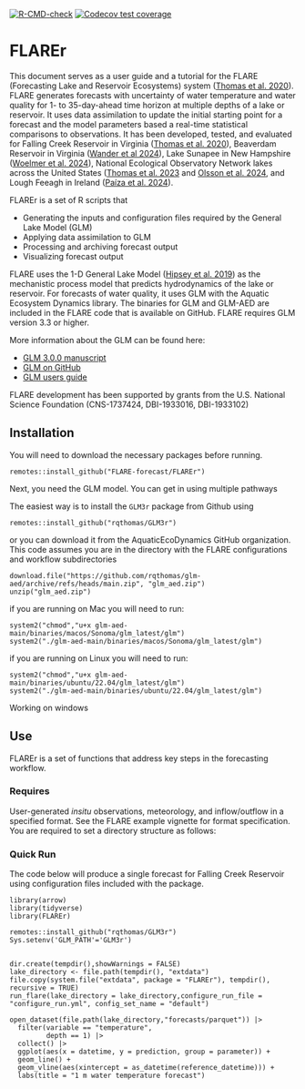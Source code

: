 <!-- badges: start -->
[![R-CMD-check](https://github.com/FLARE-forecast/FLAREr/actions/workflows/R-CMD-check.yaml/badge.svg)](https://github.com/FLARE-forecast/FLAREr/actions/workflows/R-CMD-check.yaml)
[![Codecov test coverage](https://codecov.io/gh/FLARE-forecast/FLAREr/branch/single-parameter/graph/badge.svg)](https://codecov.io/gh/FLARE-forecast/FLAREr?branch=single-parameter)
<!-- badges: end -->

# FLAREr

This document serves as a user guide and a tutorial for the FLARE (Forecasting Lake and Reservoir Ecosystems) system ([Thomas et al. 2020](https://agupubs.onlinelibrary.wiley.com/doi/abs/10.1029/2019WR026138)). FLARE generates forecasts with uncertainty of water temperature and water quality for 1- to 35-day-ahead time horizon at multiple depths of a lake or reservoir. It uses data assimilation to update the initial starting point for a forecast and the model parameters based a real-time statistical comparisons to observations.  It has been developed, tested, and evaluated for Falling Creek Reservoir in Virginia ([Thomas et al. 2020](https://agupubs.onlinelibrary.wiley.com/doi/abs/10.1029/2019WR026138)), Beaverdam Reservoir in Virginia ([Wander et al 2024](https://doi.org/10.1002/ecs2.4752)), Lake Sunapee in New Hampshire ([Woelmer et al. 2024](https://doi.org/10.1016/j.ecoinf.2024.102825)), National Ecological Observatory Network lakes across the United States ([Thomas et al. 2023](https://doi.org/10.1002/fee.2623) and [Olsson et al. 2024](https://doi.org/10.22541/essoar.171458144.44104603/v1), and Lough Feeagh in Ireland ([Paíza et al. 2024](http://dx.doi.org/10.2139/ssrn.4888712)).

FLAREr is a set of R scripts that

* Generating the inputs and configuration files required by the General Lake Model (GLM)
* Applying data assimilation to GLM
* Processing and archiving forecast output
* Visualizing forecast output

FLARE uses the 1-D General Lake Model ([Hipsey et al. 2019](https://www.geosci-model-dev.net/12/473/2019/)) as the mechanistic process model that predicts hydrodynamics of the lake or reservoir. For forecasts of water quality, it uses GLM with the Aquatic Ecosystem Dynamics library. The binaries for GLM and GLM-AED are included in the FLARE code that is available on GitHub. FLARE requires GLM version 3.3 or higher.

More information about the GLM can be found here:

* [GLM 3.0.0 manuscript](https://www.geosci-model-dev.net/12/473/2019/) 
* [GLM on GitHub](https://github.com/AquaticEcoDynamics/glm-aed)
* [GLM users guide](https://aquaticecodynamics.github.io/glm-workbook/) 

FLARE development has been supported by grants from the U.S. National Science Foundation (CNS-1737424, DBI-1933016, DBI-1933102)

## Installation

You will need to download the necessary packages before running.

```
remotes::install_github("FLARE-forecast/FLAREr")
```

Next, you need the GLM model.  You can get in using multiple pathways

The easiest way is to install the `GLM3r` package from Github using

```
remotes::install_github("rqthomas/GLM3r")
```

or you can download it from the AquaticEcoDynamics GitHub organization.  This code assumes you are in the directory with the FLARE configurations and workflow subdirectories

```
download.file("https://github.com/rqthomas/glm-aed/archive/refs/heads/main.zip", "glm_aed.zip")
unzip("glm_aed.zip")
```

if you are running on Mac you will need to run:

```
system2("chmod","u+x glm-aed-main/binaries/macos/Sonoma/glm_latest/glm")
system2("./glm-aed-main/binaries/macos/Sonoma/glm_latest/glm")
```

if you are running on Linux you will need to run:

```
system2("chmod","u+x glm-aed-main/binaries/ubuntu/22.04/glm_latest/glm")
system2("./glm-aed-main/binaries/ubuntu/22.04/glm_latest/glm")
```

Working on windows

## Use

FLAREr is a set of functions that address key steps in the forecasting workflow. 

### Requires

User-generated *insitu* observations, meteorology, and inflow/outflow in a specified format.  See the FLARE example vignette for format specification.
You are required to set a directory structure as follows:



### Quick Run

The code below will produce a single forecast for Falling Creek Reservoir using configuration files included with the package.

```
library(arrow)
library(tidyverse)
library(FLAREr)

remotes::install_github("rqthomas/GLM3r")
Sys.setenv('GLM_PATH'='GLM3r')


dir.create(tempdir(),showWarnings = FALSE)
lake_directory <- file.path(tempdir(), "extdata")
file.copy(system.file("extdata", package = "FLAREr"), tempdir(), recursive = TRUE)
run_flare(lake_directory = lake_directory,configure_run_file = "configure_run.yml", config_set_name = "default")

open_dataset(file.path(lake_directory,"forecasts/parquet")) |> 
  filter(variable == "temperature",
         depth == 1) |> 
  collect() |> 
  ggplot(aes(x = datetime, y = prediction, group = parameter)) +
  geom_line() +
  geom_vline(aes(xintercept = as_datetime(reference_datetime))) +
  labs(title = "1 m water temperature forecast")
```



 
